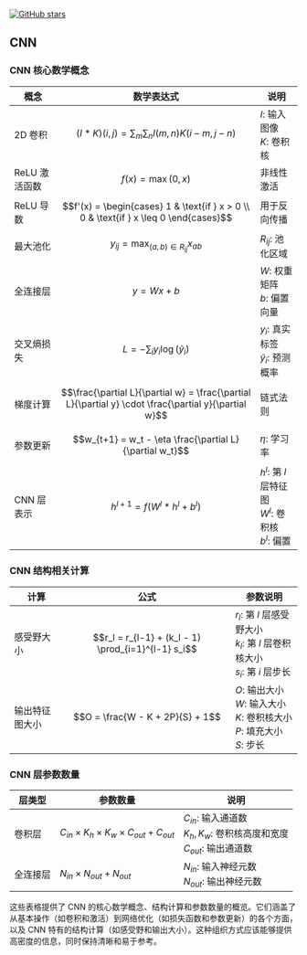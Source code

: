 [![GitHub stars](https://img.shields.io/github/stars/InuyashaYang/JoinAI?style=social)](https://github.com/InuyashaYang/JoinAI)

## CNN

### CNN 核心数学概念

| 概念 | 数学表达式 | 说明 |
|------|------------|------|
| 2D 卷积 | $$(I * K)(i,j) = \sum_{m}\sum_{n} I(m,n)K(i-m,j-n)$$ | $I$: 输入图像<br>$K$: 卷积核 |
| ReLU 激活函数 | $$f(x) = \max(0,x)$$ | 非线性激活 |
| ReLU 导数 | $$f'(x) = \begin{cases} 1 & \text{if } x > 0 \\ 0 & \text{if } x \leq 0 \end{cases}$$ | 用于反向传播 |
| 最大池化 | $$y_{ij} = \max_{(a,b)\in R_{ij}} x_{ab}$$ | $R_{ij}$: 池化区域 |
| 全连接层 | $$y = Wx + b$$ | $W$: 权重矩阵<br>$b$: 偏置向量 |
| 交叉熵损失 | $$L = -\sum_{i} y_i \log(\hat{y}_i)$$ | $y_i$: 真实标签<br>$\hat{y}_i$: 预测概率 |
| 梯度计算 | $$\frac{\partial L}{\partial w} = \frac{\partial L}{\partial y} \cdot \frac{\partial y}{\partial w}$$ | 链式法则 |
| 参数更新 | $$w_{t+1} = w_t - \eta \frac{\partial L}{\partial w_t}$$ | $\eta$: 学习率 |
| CNN 层表示 | $$h^{l+1} = f(W^l * h^l + b^l)$$ | $h^l$: 第 $l$ 层特征图<br>$W^l$: 卷积核<br>$b^l$: 偏置 |

### CNN 结构相关计算

| 计算 | 公式 | 参数说明 |
|------|------|----------|
| 感受野大小 | $$r_l = r_{l-1} + (k_l - 1) \prod_{i=1}^{l-1} s_i$$ | $r_l$: 第 $l$ 层感受野大小<br>$k_l$: 第 $l$ 层卷积核大小<br>$s_i$: 第 $i$ 层步长 |
| 输出特征图大小 | $$O = \frac{W - K + 2P}{S} + 1$$ | $O$: 输出大小<br>$W$: 输入大小<br>$K$: 卷积核大小<br>$P$: 填充大小<br>$S$: 步长 |

### CNN 层参数数量

| 层类型 | 参数数量 | 说明 |
|--------|----------|------|
| 卷积层 | $C_{in} \times K_h \times K_w \times C_{out} + C_{out}$ | $C_{in}$: 输入通道数<br>$K_h, K_w$: 卷积核高度和宽度<br>$C_{out}$: 输出通道数 |
| 全连接层 | $N_{in} \times N_{out} + N_{out}$ | $N_{in}$: 输入神经元数<br>$N_{out}$: 输出神经元数 |

这些表格提供了 CNN 的核心数学概念、结构计算和参数数量的概览。它们涵盖了从基本操作（如卷积和激活）到网络优化（如损失函数和参数更新）的各个方面，以及 CNN 特有的结构计算（如感受野和输出大小）。这种组织方式应该能够提供高密度的信息，同时保持清晰和易于参考。